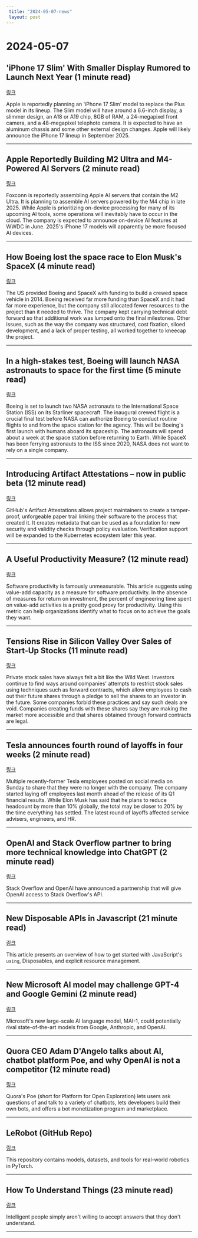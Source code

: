 ```yaml
---
 title: "2024-05-07-news"
 layout: post
---
```

<h1>2024-05-07</h1><h2>'iPhone 17 Slim' With Smaller Display Rumored to Launch Next Year (1 minute read)</h2><p><a href="https://www.macrumors.com/2024/05/06/iphone-17-slim-rumor/?utm_source=tldrnewsletter">링크</a>  </p><p>Apple is reportedly planning an 'iPhone 17 Slim' model to replace the Plus model in its lineup. The Slim model will have around a 6.6-inch display, a slimmer design, an A18 or A19 chip, 8GB of RAM, a 24-megapixel front camera, and a 48-megapixel telephoto camera. It is expected to have an aluminum chassis and some other external design changes. Apple will likely announce the iPhone 17 lineup in September 2025. </p><hr /><h2>Apple Reportedly Building M2 Ultra and M4-Powered AI Servers (2 minute read)</h2><p><a href="https://www.macrumors.com/2024/05/06/apple-building-m2-ultra-and-m4-servers/?utm_source=tldrnewsletter">링크</a>  </p><p>Foxconn is reportedly assembling Apple AI servers that contain the M2 Ultra. It is planning to assemble AI servers powered by the M4 chip in late 2025. While Apple is prioritizing on-device processing for many of its upcoming AI tools, some operations will inevitably have to occur in the cloud. The company is expected to announce on-device AI features at WWDC in June. 2025's iPhone 17 models will apparently be more focused AI devices. </p><hr /><h2>How Boeing lost the space race to Elon Musk's SpaceX (4 minute read)</h2><p><a href="https://qz.com/boeing-starliner-launch-elon-musk-spacex-space-race-1851459330?utm_source=tldrnewsletter">링크</a>  </p><p>The US provided Boeing and SpaceX with funding to build a crewed space vehicle in 2014. Boeing received far more funding than SpaceX and it had far more experience, but the company still allocated fewer resources to the project than it needed to thrive. The company kept carrying technical debt forward so that additional work was lumped onto the final milestones. Other issues, such as the way the company was structured, cost fixation, siloed development, and a lack of proper testing, all worked together to kneecap the project. </p><hr /><h2>In a high-stakes test, Boeing will launch NASA astronauts to space for the first time (5 minute read)</h2><p><a href="https://www.nbcnews.com/science/space/boeing-launch-nasa-astronauts-space-first-time-rcna150382?utm_source=tldrnewsletter">링크</a>  </p><p>Boeing is set to launch two NASA astronauts to the International Space Station (ISS) on its Starliner spacecraft. The inaugural crewed flight is a crucial final test before NASA can authorize Boeing to conduct routine flights to and from the space station for the agency. This will be Boeing's first launch with humans aboard its spaceship. The astronauts will spend about a week at the space station before returning to Earth. While SpaceX has been ferrying astronauts to the ISS since 2020, NASA does not want to rely on a single company. </p><hr /><h2>Introducing Artifact Attestations – now in public beta (12 minute read)</h2><p><a href="https://github.blog/2024-05-02-introducing-artifact-attestations-now-in-public-beta/?utm_source=tldrnewsletter">링크</a>  </p><p>GitHub's Artifact Attestations allows project maintainers to create a tamper-proof, unforgeable paper trail linking their software to the process that created it. It creates metadata that can be used as a foundation for new security and validity checks through policy evaluation. Verification support will be expanded to the Kubernetes ecosystem later this year. </p><hr /><h2>A Useful Productivity Measure? (12 minute read)</h2><p><a href="https://www.jamesshore.com/v2/blog/2024/a-useful-productivity-measure?utm_source=tldrnewsletter">링크</a>  </p><p>Software productivity is famously unmeasurable. This article suggests using value-add capacity as a measure for software productivity. In the absence of measures for return on investment, the percent of engineering time spent on value-add activities is a pretty good proxy for productivity. Using this metric can help organizations identify what to focus on to achieve the goals they want. </p><hr /><h2>Tensions Rise in Silicon Valley Over Sales of Start-Up Stocks (11 minute read)</h2><p><a href="https://www.nytimes.com/2024/05/06/technology/startup-stock-funds-destiny.html?unlocked_article_code=1.qE0.ux5N.22baZzuFe34-&amp;smid=url-share&amp;utm_source=tldrnewsletter">링크</a>  </p><p>Private stock sales have always felt a bit like the Wild West. Investors continue to find ways around companies' attempts to restrict stock sales using techniques such as forward contracts, which allow employees to cash out their future shares through a pledge to sell the shares to an investor in the future. Some companies forbid these practices and say such deals are void. Companies creating funds with these shares say they are making the market more accessible and that shares obtained through forward contracts are legal. </p><hr /><h2>Tesla announces fourth round of layoffs in four weeks (2 minute read)</h2><p><a href="https://arstechnica.com/cars/2024/05/tesla-announces-fourth-round-of-layoffs-in-four-weeks/?utm_source=tldrnewsletter">링크</a>  </p><p>Multiple recently-former Tesla employees posted on social media on Sunday to share that they were no longer with the company. The company started laying off employees last month ahead of the release of its Q1 financial results. While Elon Musk has said that he plans to reduce headcount by more than 10% globally, the total may be closer to 20% by the time everything has settled. The latest round of layoffs affected service advisers, engineers, and HR. </p><hr /><h2>OpenAI and Stack Overflow partner to bring more technical knowledge into ChatGPT (2 minute read)</h2><p><a href="https://www.theverge.com/2024/5/6/24150341/openai-stack-overflow-partner-api-coding-assistance?utm_source=tldrnewsletter">링크</a>  </p><p>Stack Overflow and OpenAI have announced a partnership that will give OpenAI access to Stack Overflow's API. </p><hr /><h2>New Disposable APIs in Javascript (21 minute read)</h2><p><a href="https://jonathan-frere.com/posts/disposables-in-javascript/?utm_source=tldrnewsletter">링크</a>  </p><p>This article presents an overview of how to get started with JavaScript's <code>using</code>, Disposables, and explicit resource management. </p><hr /><h2>New Microsoft AI model may challenge GPT-4 and Google Gemini (2 minute read)</h2><p><a href="https://arstechnica.com/information-technology/2024/05/microsoft-developing-mai-1-language-model-that-may-compete-with-openai-report/?utm_source=tldrnewsletter">링크</a>  </p><p>Microsoft's new large-scale AI language model, MAI-1, could potentially rival state-of-the-art models from Google, Anthropic, and OpenAI. </p><hr /><h2>Quora CEO Adam D'Angelo talks about AI, chatbot platform Poe, and why OpenAI is not a competitor (12 minute read)</h2><p><a href="https://techcrunch.com/2024/05/06/adam-dangelo-quora-poe-open-ai/?utm_source=tldrnewsletter">링크</a>  </p><p>Quora's Poe (short for Platform for Open Exploration) lets users ask questions of and talk to a variety of chatbots, lets developers build their own bots, and offers a bot monetization program and marketplace. </p><hr /><h2>LeRobot (GitHub Repo)</h2><p><a href="https://github.com/huggingface/lerobot?utm_source=tldrnewsletter">링크</a>  </p><p>This repository contains models, datasets, and tools for real-world robotics in PyTorch. </p><hr /><h2>How To Understand Things (23 minute read)</h2><p><a href="https://nabeelqu.substack.com/p/understanding?utm_source=tldrnewsletter">링크</a>  </p><p>Intelligent people simply aren't willing to accept answers that they don't understand. </p><hr />